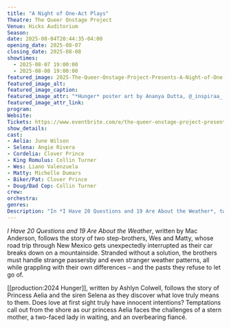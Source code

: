 ```yaml
---
title: "A Night of One-Act Plays"
Theatre: The Queer Onstage Project
Venue: Hicks Auditorium
Season: 
date: 2025-08-04T20:44:35-04:00
opening_date: 2025-08-07
closing_date: 2025-08-08
showtimes:
  - 2025-08-07 19:00:00
  - 2025-08-08 19:00:00
featured_image: 2025-The-Queer-Onstage-Project-Presents-A-Night-of-One-Act-Plays.webp
featured_image_alt: 
featured_image_caption: 
featured_image_attr: "*Hunger* poster art by Ananya Dutta, @_inspiraa_ ; *I Have 20 Questions and 19 Are About the Weather* poster art by @br4in_s0up; Several graphical elements by Orso Design Co."
featured_image_attr_link: 
program:
Website: 
Tickets: https://www.eventbrite.com/e/the-queer-onstage-project-presents-a-night-of-one-act-plays-tickets-1434628856529
show_details: 
cast:
- Aelia: June Wilson
- Selena: Angie Rivera
- Cordelia: Clover Prince
- King Romulus: Collin Turner
- Wes: Liano Valenzuela
- Matty: Michelle Dumars
- Biker/Pat: Clover Prince
- Doug/Bad Cop: Collin Turner
crew:
orchestra:
genres: 
Description: "In *I Have 20 Questions and 19 Are About the Weather*, two step-brothers grapple with their pasts after their car breaks down on a mountainside, and then in *Hunger* a princess and a siren discover what love truly means to them."
---
```

*I Have 20 Questions and 19 Are About the Weather*, written by Mac Anderson, follows the story of two step-brothers, Wes and Matty, whose road trip through New Mexico gets unexpectedly interrupted as their car breaks down on a mountainside. Stranded without a solution, the brothers must handle strange passersby and even stranger weather patterns, all while grappling with their own differences – and the pasts they refuse to let go of.

[[production:2024 Hunger]], written by Ashlyn Colwell, follows the story of Princess Aelia and the siren Selena as they discover what love truly means to them. Does love at first sight truly have innocent intentions? Temptations call out from the shore as our princess Aelia faces the challenges of a stern mother, a two-faced lady in waiting, and an overbearing fiancé.